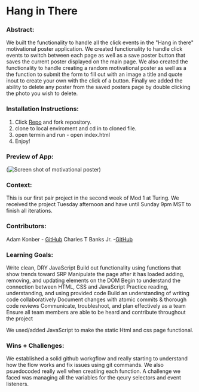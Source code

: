 # Hang in There  

### Abstract:
[//]: <> (Briefly describe what you built and its features. What problem is the app solving? How does this application solve that problem?)
We built the functionality to handle all the click events in the "Hang in there" motivational poster application. We created functionality to handle click events to switch between each page as well as a save poster button that saves the current poster displayed on the main page. We also created the functionality to handle creating a random motivational poster as well as a the function to submit the form to fill out with an image a title and quote inout to create your own with the click of a button.
Finally we added the ability to delete any poster from the saved posters page by double clicking the photo you wish to delete.

### Installation Instructions:
[//]: <> (What steps does a person have to take to get your app cloned down and running?)
1. Click [Repo](https://github.com/DRIF7ER/Hang_In_There_Project) and fork repository.
2. clone to local enviroment and cd in to cloned file. 
3. open termin and run - open index.html
4. Enjoy! 

### Preview of App:
[//]: <> (Provide ONE gif or screenshot of your application - choose the "coolest" piece of functionality to show off.)
(![Screen shot of motivational poster](hang-in-there.png))
### Context:
[//]: <> (Give some context for the project here. How long did you have to work on it? How far into the Turing program are you?)
This is our first pair project in the second week of Mod 1 at Turing. We received the project Tuesday afternoon and have until Sunday 9pm MST to finish all iterations.
### Contributors:
[//]: <> (Who worked on this application? Link to their GitHubs.)
Adam Konber - [GitHub](https://github.com/Sterling47)
Charles T Banks Jr. -[GitHub](https://github.com/DRIF7ER)
### Learning Goals:
[//]: <> (What were the learning goals of this project? What tech did you work with?)
Write clean, DRY JavaScript
Build out functionality using functions that show trends toward SRP
Manipulate the page after it has loaded adding, removing, and updating elements on the DOM
Begin to understand the connection between HTML, CSS and JavaScript
Practice reading, understanding, and using provided code
Build an understanding of writing code collaboratively
Document changes with atomic commits & thorough code reviews
Communicate, troubleshoot, and plan effectively as a team
Ensure all team members are able to be heard and contribute throughout the project

We used/added JavaScript to make the static Html and css page functional.
### Wins + Challenges:
[//]: <> (What are 2-3 wins you have from this project? What were some challenges you faced - and how did you get over them?)
We established a solid github workgflow and really starting to understand how the flow works and fix issues using git commands. We also psuedocoded really well when creatiing each function. A challenge we faced was managing all the variables for the qeury selectors and event listeners.